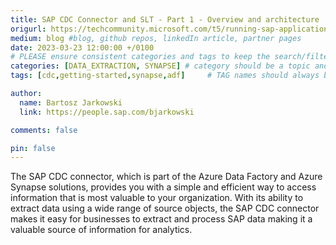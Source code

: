 ```yaml
---
title: SAP CDC Connector and SLT - Part 1 - Overview and architecture
origurl: https://techcommunity.microsoft.com/t5/running-sap-applications-on-the/sap-cdc-connector-and-slt-part-1-overview-and-architecture/ba-p/3775190
medium: blog #blog, github repos, linkedIn article, partner pages
date: 2023-03-23 12:00:00 +/0100
# PLEASE ensure consistent categories and tags to keep the search/filtering meaningful!
categories: [DATA_EXTRACTION, SYNAPSE] # category should be a topic and sub-category primary product
tags: [cdc,getting-started,synapse,adf]     # TAG names should always be lowercase

author:
  name: Bartosz Jarkowski
  link: https://people.sap.com/bjarkowski

comments: false

pin: false
---
```

The SAP CDC connector, which is part of the Azure Data Factory and Azure Synapse solutions, provides you with a simple and efficient way to access information that is most valuable to your organization. With its ability to extract data using a wide range of source objects, the SAP CDC connector makes it easy for businesses to extract and process SAP data making it a valuable source of information for analytics.
